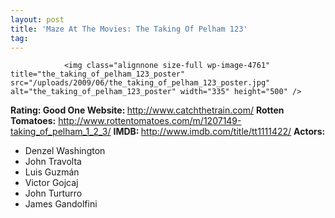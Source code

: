```yaml
---
layout: post
title: 'Maze At The Movies: The Taking Of Pelham 123'
tag: 
---
```



                <img class="alignnone size-full wp-image-4761" title="the_taking_of_pelham_123_poster" src="/uploads/2009/06/the_taking_of_pelham_123_poster.jpg" alt="the_taking_of_pelham_123_poster" width="335" height="500" />
<p><strong>Rating: Good One
Website: </strong><a href="http://www.catchthetrain.com/"><a href="http://www.catchthetrain.com/">http://www.catchthetrain.com/</a></a>
<strong>Rotten Tomatoes:</strong> <a href="http://www.rottentomatoes.com/m/1207149-taking_of_pelham_1_2_3/"><a href="http://www.rottentomatoes.com/m/1207149-taking_of_pelham_1_2_3/">http://www.rottentomatoes.com/m/1207149-taking_of_pelham_1_2_3/</a></a>
<strong>IMDB: </strong><a href="http://www.imdb.com/title/tt1111422/"><a href="http://www.imdb.com/title/tt1111422/">http://www.imdb.com/title/tt1111422/</a></a>
<strong>Actors:</strong></p>
<ul>
    <li>Denzel Washington</li>
    <li>John Travolta</li>
    <li>Luis Guzmán</li>
    <li>Victor Gojcaj</li>
    <li>John Turturro</li>
    <li>James Gandolfini</li>
</ul>
            
